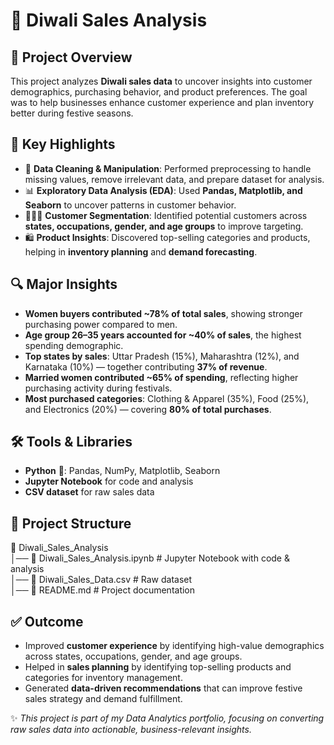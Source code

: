 # 🎇 Diwali Sales Analysis  

## 📌 Project Overview  
This project analyzes **Diwali sales data** to uncover insights into customer demographics, purchasing behavior, and product preferences. The goal was to help businesses enhance customer experience and plan inventory better during festive seasons.  

## 🚀 Key Highlights  
- 🧹 **Data Cleaning & Manipulation**: Performed preprocessing to handle missing values, remove irrelevant data, and prepare dataset for analysis.  
- 📊 **Exploratory Data Analysis (EDA)**: Used **Pandas, Matplotlib, and Seaborn** to uncover patterns in customer behavior.  
- 🧑‍🤝‍🧑 **Customer Segmentation**: Identified potential customers across **states, occupations, gender, and age groups** to improve targeting.  
- 🛍️ **Product Insights**: Discovered top-selling categories and products, helping in **inventory planning** and **demand forecasting**.  

## 🔍 Major Insights  
- **Women buyers contributed ~78% of total sales**, showing stronger purchasing power compared to men.  
- **Age group 26–35 years accounted for ~40% of sales**, the highest spending demographic.  
- **Top states by sales**: Uttar Pradesh (15%), Maharashtra (12%), and Karnataka (10%) — together contributing **37% of revenue**.  
- **Married women contributed ~65% of spending**, reflecting higher purchasing activity during festivals.  
- **Most purchased categories**: Clothing & Apparel (35%), Food (25%), and Electronics (20%) — covering **80% of total purchases**.  

## 🛠 Tools & Libraries  
- **Python** 🐍: Pandas, NumPy, Matplotlib, Seaborn  
- **Jupyter Notebook** for code and analysis  
- **CSV dataset** for raw sales data  

## 📂 Project Structure  
📁 Diwali_Sales_Analysis  
│── 📓 Diwali_Sales_Analysis.ipynb   # Jupyter Notebook with code & analysis  
│── 📄 Diwali_Sales_Data.csv         # Raw dataset  
│── 📄 README.md                     # Project documentation  

## ✅ Outcome  
- Improved **customer experience** by identifying high-value demographics across states, occupations, gender, and age groups.  
- Helped in **sales planning** by identifying top-selling products and categories for inventory management.  
- Generated **data-driven recommendations** that can improve festive sales strategy and demand fulfillment.  

✨ *This project is part of my Data Analytics portfolio, focusing on converting raw sales data into actionable, business-relevant insights.*  
